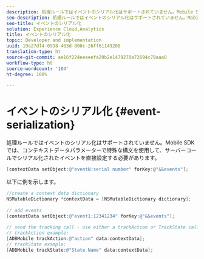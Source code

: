```yaml
---
description: 処理ルールではイベントのシリアル化はサポートされていません。Mobile SDK では、コンテキストデータパラメーターで特殊な構文を使用して、サーバーコールでシリアル化されたイベントを直接設定する必要があります。
seo-description: 処理ルールではイベントのシリアル化はサポートされていません。Mobile SDK では、コンテキストデータパラメーターで特殊な構文を使用して、サーバーコールでシリアル化されたイベントを直接設定する必要があります。
seo-title: イベントのシリアル化
solution: Experience Cloud,Analytics
title: イベントのシリアル化
topic: Developer and implementation
uuid: 19a27df4-0998-403d-800c-26ff61149208
translation-type: ht
source-git-commit: ae16f224eeaeefa29b2e1479270a72694c79aaa0
workflow-type: ht
source-wordcount: '104'
ht-degree: 100%

---
```



# イベントのシリアル化 {#event-serialization}

処理ルールではイベントのシリアル化はサポートされていません。Mobile SDK では、コンテキストデータパラメーターで特殊な構文を使用して、サーバーコールでシリアル化されたイベントを直接設定する必要があります。

```objective-c
[contextData setObject:@"eventN:serial number" forKey:@"&&events"];
```

以下に例を示します。

```objective-c
//create a context data dictionary 
NSMutableDictionary *contextData = [NSMutableDictionary dictionary]; 
 
// add events 
[contextData setObject:@"event1:12341234" forKey:@"&&events"]; 
 
// send the tracking call - use either a trackAction or TrackState call. 
// trackAction example: 
[ADBMobile trackAction:@"action" data:contextData]; 
// trackState example: 
[ADBMobile trackState:@"State Name" data:contextData]; 
```

